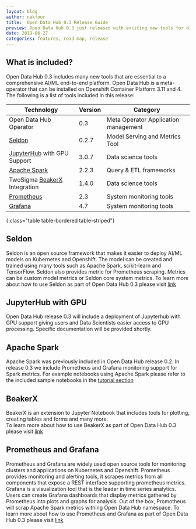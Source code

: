 ```yaml
---
layout: blog
author: nakfour
title:  Open Data Hub 0.3 Release Guide
preview: Open Data Hub 0.3 just released with exciting new tools for different AI/ML platform phases. We added monitoring, model serving and GPU processing tools.  
date: 2019-06-27
categories: features, road map, release
---
```



What is included?
------
Open Data Hub 0.3 includes many new tools that are essential to a comprehensive AI/ML end-to-end platform. Open Data Hub is a meta-operator that can be installed on Openshift Container Platform 3.11 and 4. The following is a list of tools included in this release:

| Technology | Version | Category |
|--|--|--|
| Open Data Hub Operator | 0.3 | Meta Operator Application management |
| [Seldon](https://seldon.io) | 0.2.7 | Model Serving and Metrics Tool |
| [JupyterHub](https://jupyter.org/hub) with GPU Support | 3.0.7 | Data science tools |
| [Apache Spark](http://spark.apache.org/) | 2.2.3 | Query & ETL frameworks |
| TwoSigma [BeakerX](http://beakerx.com/) Integration | 1.4.0 |  Data science tools |
| [Prometheus](https://prometheus.io/) | 2.3 | System monitoring tools |
| [Grafana](https://grafana.com/) | 4.7 |  System monitoring tools |
{:class="table table-bordered table-striped"}

Seldon
------
Seldon is an open source framework that makes it easier to deploy AI/ML models on Kubernetes and Openshift. The model can be created and trained using many tools such as Apache Spark, scikit-learn and TensorFlow. Seldon also provides metric for Prometheus scraping. Metrics can be custom model metrics or Seldon core system metrics. 
To learn more about how to use Seldon as part of Open Data Hub 0.3 please visit [link](https://gitlab.com/opendatahub/opendatahub-operator/blob/master/docs/deploying-seldon.adoc)

JupyterHub with GPU
------
Open Data Hub release 0.3 will include a deployment of Jupyterhub with GPU support giving  users and Data Scientists  easier access to GPU processing.  Specific documentation will be provided shortly.

Apache Spark
------
Apache Spark was previously included in Open Data Hub release 0.2. In release 0.3 we include Prometheus and Grafana monitoring support for Spark metrics. For example notebooks using Apache Spark please refer to the included sample notebooks in the [tutorial section](https://gitlab.com/opendatahub/opendatahub-operator/blob/master/docs/deploying-seldon.adoc)

BeakerX
------
BeakerX is an extension to Jupyter Notebook that includes tools for plotting, creating tables and forms and many more.  
To learn more about how to use BeakerX as part of Open Data Hub 0.3 please visit [link](https://gitlab.com/opendatahub/opendatahub-operator/blob/master/docs/deploying-seldon.adoc)

Prometheus and Grafana
------
Prometheus and Grafana are widely used open source tools for monitoring clusters and applications on Kubernetes and Openshift. 
Prometheus provides monitoring and alerting tools, it scrapes metrics from all components that expose a REST interface supporting prometheus metrics. Grafana is a visualization tool that is the leader in time series analytics. Users can create Grafana dashboards that display metrics gathered by Prometheus into plots and graphs for analysis. Out of the box, Promotheus will scrap Apache Spark metrics withing Open Data Hub namespace.
To learn more about how to use Prometheus and Grafana as part of Open Data Hub 0.3 please visit
[link](https://gitlab.com/opendatahub/opendatahub-operator/blob/master/docs/deploying-monitoring.adoc)


